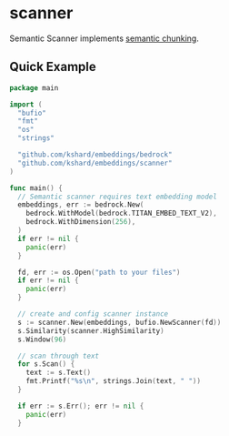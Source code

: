# scanner

Semantic Scanner implements [semantic chunking](https://github.com/FullStackRetrieval-com/RetrievalTutorials/blob/main/tutorials/LevelsOfTextSplitting/5_Levels_Of_Text_Splitting.ipynb).

## Quick Example

```go
package main

import (
  "bufio"
  "fmt"
  "os"
  "strings"

  "github.com/kshard/embeddings/bedrock"
  "github.com/kshard/embeddings/scanner"
)

func main() {
  // Semantic scanner requires text embedding model
  embeddings, err := bedrock.New(
    bedrock.WithModel(bedrock.TITAN_EMBED_TEXT_V2),
    bedrock.WithDimension(256),
  )
  if err != nil {
    panic(err)
  }

  fd, err := os.Open("path to your files")
  if err != nil {
    panic(err)
  }

  // create and config scanner instance
  s := scanner.New(embeddings, bufio.NewScanner(fd))
  s.Similarity(scanner.HighSimilarity)
  s.Window(96)

  // scan through text
  for s.Scan() {
    text := s.Text()
    fmt.Printf("%s\n", strings.Join(text, " "))
  }

  if err := s.Err(); err != nil {
    panic(err)
  }
```
